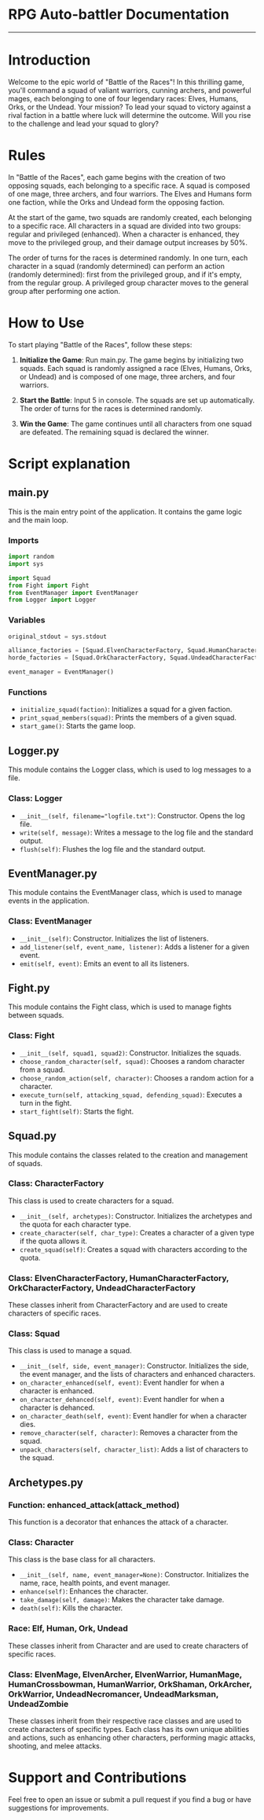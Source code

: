 
# RPG Auto-battler Documentation

---
# Introduction

Welcome to the epic world of "Battle of the Races"! In this thrilling game, you'll command a squad of valiant warriors, cunning archers, and powerful mages, each belonging to one of four legendary races: Elves, Humans, Orks, or the Undead. Your mission? To lead your squad to victory against a rival faction in a battle where luck will determine the outcome. Will you rise to the challenge and lead your squad to glory?

# Rules

In "Battle of the Races", each game begins with the creation of two opposing squads, each belonging to a specific race. A squad is composed of one mage, three archers, and four warriors. The Elves and Humans form one faction, while the Orks and Undead form the opposing faction.

At the start of the game, two squads are randomly created, each belonging to a specific race. All characters in a squad are divided into two groups: regular and privileged (enhanced). When a character is enhanced, they move to the privileged group, and their damage output increases by 50%.

The order of turns for the races is determined randomly. In one turn, each character in a squad (randomly determined) can perform an action (randomly determined): first from the privileged group, and if it's empty, from the regular group. A privileged group character moves to the general group after performing one action.

# How to Use

To start playing "Battle of the Races", follow these steps:

1. **Initialize the Game**: Run main.py. The game begins by initializing two squads. Each squad is randomly assigned a race (Elves, Humans, Orks, or Undead) and is composed of one mage, three archers, and four warriors.

2. **Start the Battle**: Input 5 in console. The squads are set up automatically. The order of turns for the races is determined randomly.

3. **Win the Game**: The game continues until all characters from one squad are defeated. The remaining squad is declared the winner.

# Script explanation
## main.py

This is the main entry point of the application. It contains the game logic and the main loop.

### Imports

```python
import random
import sys

import Squad
from Fight import Fight
from EventManager import EventManager
from Logger import Logger
```

### Variables

```python
original_stdout = sys.stdout

alliance_factories = [Squad.ElvenCharacterFactory, Squad.HumanCharacterFactory]
horde_factories = [Squad.OrkCharacterFactory, Squad.UndeadCharacterFactory]

event_manager = EventManager()
```

### Functions

- `initialize_squad(faction)`: Initializes a squad for a given faction.
- `print_squad_members(squad)`: Prints the members of a given squad.
- `start_game()`: Starts the game loop.

## Logger.py

This module contains the Logger class, which is used to log messages to a file.

### Class: Logger

- `__init__(self, filename="logfile.txt")`: Constructor. Opens the log file.
- `write(self, message)`: Writes a message to the log file and the standard output.
- `flush(self)`: Flushes the log file and the standard output.

## EventManager.py

This module contains the EventManager class, which is used to manage events in the application.

### Class: EventManager

- `__init__(self)`: Constructor. Initializes the list of listeners.
- `add_listener(self, event_name, listener)`: Adds a listener for a given event.
- `emit(self, event)`: Emits an event to all its listeners.

## Fight.py

This module contains the Fight class, which is used to manage fights between squads.

### Class: Fight

- `__init__(self, squad1, squad2)`: Constructor. Initializes the squads.
- `choose_random_character(self, squad)`: Chooses a random character from a squad.
- `choose_random_action(self, character)`: Chooses a random action for a character.
- `execute_turn(self, attacking_squad, defending_squad)`: Executes a turn in the fight.
- `start_fight(self)`: Starts the fight.

## Squad.py

This module contains the classes related to the creation and management of squads.

### Class: CharacterFactory

This class is used to create characters for a squad.

- `__init__(self, archetypes)`: Constructor. Initializes the archetypes and the quota for each character type.
- `create_character(self, char_type)`: Creates a character of a given type if the quota allows it.
- `create_squad(self)`: Creates a squad with characters according to the quota.

### Class: ElvenCharacterFactory, HumanCharacterFactory, OrkCharacterFactory, UndeadCharacterFactory

These classes inherit from CharacterFactory and are used to create characters of specific races.

### Class: Squad

This class is used to manage a squad.

- `__init__(self, side, event_manager)`: Constructor. Initializes the side, the event manager, and the lists of characters and enhanced characters.
- `on_character_enhanced(self, event)`: Event handler for when a character is enhanced.
- `on_character_dehanced(self, event)`: Event handler for when a character is dehanced.
- `on_character_death(self, event)`: Event handler for when a character dies.
- `remove_character(self, character)`: Removes a character from the squad.
- `unpack_characters(self, character_list)`: Adds a list of characters to the squad.


## Archetypes.py

### Function: enhanced_attack(attack_method)

This function is a decorator that enhances the attack of a character.

### Class: Character

This class is the base class for all characters.

- `__init__(self, name, event_manager=None)`: Constructor. Initializes the name, race, health points, and event manager.
- `enhance(self)`: Enhances the character.
- `take_damage(self, damage)`: Makes the character take damage.
- `death(self)`: Kills the character.

### Race: Elf, Human, Ork, Undead

These classes inherit from Character and are used to create characters of specific races.

### Class: ElvenMage, ElvenArcher, ElvenWarrior, HumanMage, HumanCrossbowman, HumanWarrior, OrkShaman, OrkArcher, OrkWarrior, UndeadNecromancer, UndeadMarksman, UndeadZombie

These classes inherit from their respective race classes and are used to create characters of specific types. Each class has its own unique abilities and actions, such as enhancing other characters, performing magic attacks, shooting, and melee attacks.

# Support and Contributions
Feel free to open an issue or submit a pull request if you find a bug or have suggestions for improvements.